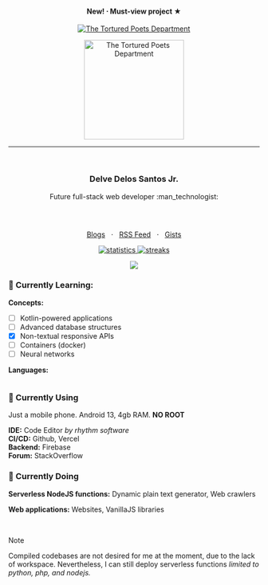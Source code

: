 <!-- Promotion date: April 21, 2023 -->
<h4 align="center">New! &sdot; Must-view project &starf;</h4>
<p align="center"><a href="https://bit.ly/my-ttpd-song"><img src="https://my-ttpd-song.vercel.app/media/banner.svg" alt="The Tortured Poets Department"></a></p>
<p align="center"><a href="https://bit.ly/my-ttpd-song"><img src="https://images.genius.com/48394cc3d17656b89aec73549d8863b6.1000x1000x1.png" width="200" alt="The Tortured Poets Department"></a></p><hr><br>

<h3 align="center">Delve Delos Santos Jr.</h3>

<p align="center">Future full-stack web developer :man_technologist:</p>

<p align="center"><a href="https://github.com/creuserr/?tab=repositories"><img src="https://creuserr.vercel.app/badge" alt=""></a></p><br>

<p align="center">
  <a href="https://dev.to/creuserr">Blogs</a>
  &nbsp; &sdot; &nbsp;
  <a href="https://creuserr.vercel.app/feed">RSS Feed</a>
  &nbsp; &sdot; &nbsp;
  <a href="https://gist.github.com/creuserr">Gists</a>
</p>

<p align="center"><a href="https://github.com/creuserr">
  <img src="https://github-readme-stats.vercel.app/api?username=creuserr&show_icons=true" alt="statistics">
  <img src="https://github-readme-streak-stats.herokuapp.com/?user=creuserr" alt="streaks">
</a></p>

<p align="center"><a href="https://github.com/creuserr"><img src="https://skillicons.dev/icons?i=nodejs,py,java,php,bash,regex,html,css,js,lua,c,mysql&perline=6"></a></p>

### :beginner: Currently Learning:

**Concepts:**
- [ ] Kotlin-powered applications
- [ ] Advanced database structures
- [x] Non-textual responsive APIs
- [ ] Containers (docker)
- [ ] Neural networks

**Languages:**

<a href="https://github.com/creuserr"><img src="https://skillicons.dev/icons?i=kotlin,swift,rust,go,react,deno,graphql" alt=""></a>

### :beginner: Currently Using
Just a mobile phone. Android 13, 4gb RAM. **NO ROOT**

**IDE:** Code Editor *by rhythm software*<br>
**CI/CD:** Github, Vercel <br>
**Backend:** Firebase <br>
**Forum:** StackOverflow 

### :beginner: Currently Doing
**Serverless NodeJS functions:** Dynamic plain text generator, Web crawlers

**Web applications:** Websites, VanillaJS libraries

<br>

> [!NOTE]
> Compiled codebases are not desired for me at the moment, due to the lack of workspace.
> Nevertheless, I can still deploy serverless functions *limited to python, php, and nodejs.*

<p align="center"><a href="https://developer.mozilla.org/en-US/docs/Web/HTTP/CORS"><img src="https://img.shields.io/badge/i_fucking_hate-cors-coral?style=for-the-badge" alt=""></a></p>
